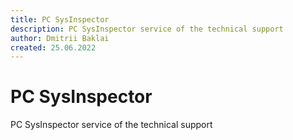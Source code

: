 ```yaml
---
title: PC SysInspector
description: PC SysInspector service of the technical support
author: Dmitrii Baklai
created: 25.06.2022
---
```


# PC SysInspector

PC SysInspector service of the technical support
